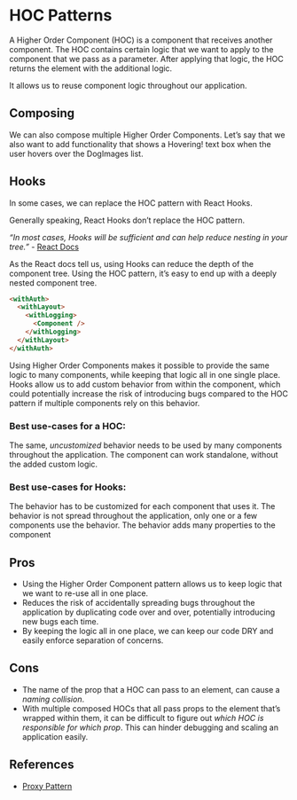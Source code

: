 # HOC Patterns

A Higher Order Component (HOC) is a component that receives another component. The HOC contains certain logic that we want to apply to the component that we pass as a parameter. After applying that logic, the HOC returns the element with the additional logic.

It allows us to reuse component logic throughout our application.

## Composing

We can also compose multiple Higher Order Components. Let’s say that we also want to add functionality that shows a Hovering! text box when the user hovers over the DogImages list.

## Hooks

In some cases, we can replace the HOC pattern with React Hooks.

Generally speaking, React Hooks don’t replace the HOC pattern.

_“In most cases, Hooks will be sufficient and can help reduce nesting in your tree.”_ - [React Docs](https://legacy.reactjs.org/docs/hooks-faq.html#do-hooks-replace-render-props-and-higher-order-components)

As the React docs tell us, using Hooks can reduce the depth of the component tree. Using the HOC pattern, it’s easy to end up with a deeply nested component tree.

```html
<withAuth>
  <withLayout>
    <withLogging>
      <Component />
    </withLogging>
  </withLayout>
</withAuth>
```

Using Higher Order Components makes it possible to provide the same logic to many components, while keeping that logic all in one single place. Hooks allow us to add custom behavior from within the component, which could potentially increase the risk of introducing bugs compared to the HOC pattern if multiple components rely on this behavior.

### Best use-cases for a HOC:

The same, _uncustomized_ behavior needs to be used by many components throughout the application.
The component can work standalone, without the added custom logic.

### Best use-cases for Hooks:

The behavior has to be customized for each component that uses it.
The behavior is not spread throughout the application, only one or a few components use the behavior.
The behavior adds many properties to the component

## Pros

- Using the Higher Order Component pattern allows us to keep logic that we want to re-use all in one place.
- Reduces the risk of accidentally spreading bugs throughout the application by duplicating code over and over, potentially introducing new bugs each time.
- By keeping the logic all in one place, we can keep our code DRY and easily enforce separation of concerns.

## Cons

- The name of the prop that a HOC can pass to an element, can cause a _naming collision_.
- With multiple composed HOCs that all pass props to the element that’s wrapped within them, it can be difficult to figure out _which HOC is responsible for which prop_. This can hinder debugging and scaling an application easily.

## References

- [Proxy Pattern](https://reactjs.org/docs/higher-order-components.html)
